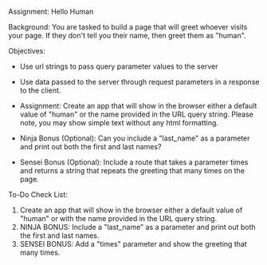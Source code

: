 Assignment: Hello Human

Background:
You are tasked to build a page that will greet whoever visits your page. If they don't tell you their name, then greet them as "human".

Objectives:
- Use url strings to pass query parameter values to the server
- Use data passed to the server through request parameters in a response to the client.

- Assignment: Create an app that will show in the browser either a default value of "human" or the name provided in the URL query string. Please note, you may show simple text without any html formatting.
- Ninja Bonus (Optional): Can you include a "last_name" as a parameter and print out both the first and last names?
- Sensei Bonus (Optional): Include a route that takes a parameter times and returns a string that repeats the greeting that many times on the page.

To-Do Check List:
1. Create an app that will show in the browser either a default value of "human" or with the name provided in the URL query string.
2. NINJA BONUS: Include a "last_name" as a parameter and print out both the first and last names.
3. SENSEI BONUS: Add a "times" parameter and show the greeting that many times.
